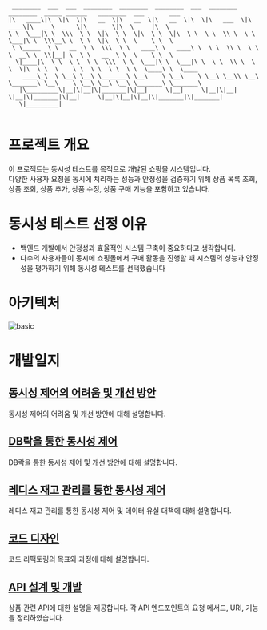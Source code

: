 ```

 ________  ___  ___  ________  ________  ________  ___  ________   ________  _____ ______   ________  ___       ___          
|\   ____\|\  \|\  \|\   __  \|\   __  \|\   __  \|\  \|\   ___  \|\   ____\|\   _ \  _   \|\   __  \|\  \     |\  \         
\ \  \___|\ \  \\\  \ \  \|\  \ \  \|\  \ \  \|\  \ \  \ \  \\ \  \ \  \___|\ \  \\\__\ \  \ \  \|\  \ \  \    \ \  \        
 \ \_____  \ \   __  \ \  \\\  \ \   ____\ \   ____\ \  \ \  \\ \  \ \  \  __\ \  \\|__| \  \ \   __  \ \  \    \ \  \       
  \|____|\  \ \  \ \  \ \  \\\  \ \  \___|\ \  \___|\ \  \ \  \\ \  \ \  \|\  \ \  \    \ \  \ \  \ \  \ \  \____\ \  \____  
    ____\_\  \ \__\ \__\ \_______\ \__\    \ \__\    \ \__\ \__\\ \__\ \_______\ \__\    \ \__\ \__\ \__\ \_______\ \_______\
   |\_________\|__|\|__|\|_______|\|__|     \|__|     \|__|\|__| \|__|\|_______|\|__|     \|__|\|__|\|__|\|_______|\|_______|
   \|_________|                                                                                                              
                                                                                                                             

```                                                                                                                     
                                                                                                                            

# 프로젝트 개요
이 프로젝트는 동시성 테스트를 목적으로 개발된 쇼핑몰 시스템입니다.<br> 다양한 사용자 요청을 동시에 처리하는 성능과 안정성을 검증하기 위해 상품 목록 조회, 상품 조회, 상품 추가, 상품 수정, 상품 구매 기능을 포함하고 있습니다.

# 동시성 테스트 선정 이유
 - 백엔드 개발에서 안정성과 효율적인 시스템 구축이 중요하다고 생각합니다.
 - 다수의 사용자들이 동시에 쇼핑몰에서 구매 활동을 진행할 때 시스템의 성능과 안정성을 평가하기 위해 동시성 테스트를 선택했습니다

# 아키텍처
![basic](./docs/images/Architecture.PNG)

# 개발일지
## [동시성 제어의 어려움 및 개선 방안](docs/concurrency/concurrency-issue.md)
동시성 제어의 어려움 및 개선 방안에 대해 설명합니다.

## [DB락을 통한 동시성 제어](docs/concurrency/DBLock.md)
DB락을 통한 동시성 제어 및 개선 방안에 대해 설명합니다.

## [레디스 재고 관리를 통한 동시성 제어](docs/concurrency/Redis-Inventory-Control.md)
레디스 재고 관리를 통한 동시성 제어 및 데이터 유실 대책에 대해 설명합니다.

## [코드 디자인](docs/refactoring)
코드 리팩토링의 목표와 과정에 대해 설명합니다.

## [API 설계 및 개발](docs/api/products.md)
상품 관련 API에 대한 설명을 제공합니다. 각 API 엔드포인트의 요청 메서드, URI, 기능을 정리하였습니다.
